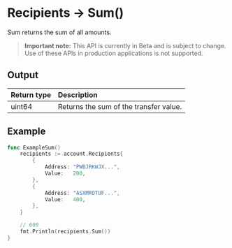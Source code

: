 # Recipients -> Sum()
Sum returns the sum of all amounts.
> **Important note:** This API is currently in Beta and is subject to change. Use of these APIs in production applications is not supported.




## Output

| Return type     | Description |
|:---------------|:--------|
| uint64 | Returns the sum of the transfer value. |




## Example

```go
func ExampleSum() 
	recipients := account.Recipients{
		{
			Address: "PWBJRKWJX...",
			Value:   200,
		},
		{
			Address: "ASXMROTUF...",
			Value:   400,
		},
	}

	// 600
	fmt.Println(recipients.Sum())
}

```
